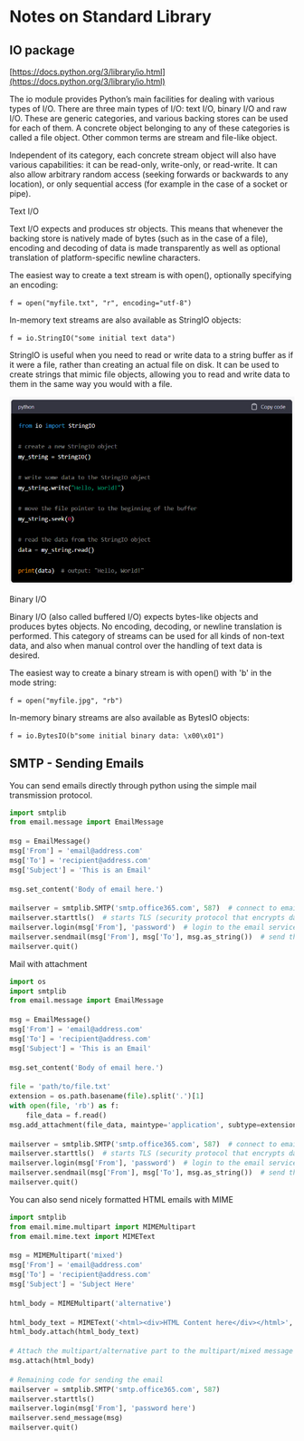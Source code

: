 # Notes on Standard Library

## IO package

[https://docs.python.org/3/library/io.html](https://docs.python.org/3/library/io.html)

The io module provides Python’s main facilities for dealing with various types of I/O. 
There are three main types of I/O: text I/O, binary I/O and raw I/O. 
These are generic categories, and various backing stores can be used for each of them. 
A concrete object belonging to any of these categories is called a file object. 
Other common terms are stream and file-like object.

Independent of its category, each concrete stream object will also have various 
capabilities: it can be read-only, write-only, or read-write. It can also allow 
arbitrary random access (seeking forwards or backwards to any location), or 
only sequential access (for example in the case of a socket or pipe).

Text I/O

Text I/O expects and produces str objects. This means that whenever the backing store 
is natively made of bytes (such as in the case of a file), encoding and decoding of 
data is made transparently as well as optional translation of platform-specific newline characters.

The easiest way to create a text stream is with open(), optionally specifying an encoding:

``f = open("myfile.txt", "r", encoding="utf-8")``

In-memory text streams are also available as StringIO objects:

``f = io.StringIO("some initial text data")``

StringIO is useful when you need to read or write data to a string buffer as 
if it were a file, rather than creating an actual file on disk. It can be 
used to create strings that mimic file objects, allowing you to read and 
write data to them in the same way you would with a file.

![bytesio.png](images/bytesio.png)

Binary I/O

Binary I/O (also called buffered I/O) expects bytes-like objects and produces bytes objects. 
No encoding, decoding, or newline translation is performed. This category of streams can 
be used for all kinds of non-text data, and also when manual control over 
the handling of text data is desired.

The easiest way to create a binary stream is with open() with 'b' in the mode string:

``f = open("myfile.jpg", "rb")``

In-memory binary streams are also available as BytesIO objects:

``f = io.BytesIO(b"some initial binary data: \x00\x01")``


## SMTP - Sending Emails

You can send emails directly through python using the simple mail transmission protocol.

```py
import smtplib
from email.message import EmailMessage

msg = EmailMessage()
msg['From'] = 'email@address.com'
msg['To'] = 'recipient@address.com'
msg['Subject'] = 'This is an Email'

msg.set_content('Body of email here.')

mailserver = smtplib.SMTP('smtp.office365.com', 587)  # connect to email service
mailserver.starttls()  # starts TLS (security protocol that encrypts data sent over the internet
mailserver.login(msg['From'], 'password')  # login to the email service account
mailserver.sendmail(msg['From'], msg['To'], msg.as_string())  # send the email
mailserver.quit()
```

Mail with attachment

```py
import os
import smtplib
from email.message import EmailMessage

msg = EmailMessage()
msg['From'] = 'email@address.com'
msg['To'] = 'recipient@address.com'
msg['Subject'] = 'This is an Email'

msg.set_content('Body of email here.')

file = 'path/to/file.txt'
extension = os.path.basename(file).split('.')[1]
with open(file, 'rb') as f:
    file_data = f.read()
msg.add_attachment(file_data, maintype='application', subtype=extension, filename=os.path.basename(file))

mailserver = smtplib.SMTP('smtp.office365.com', 587)  # connect to email service
mailserver.starttls()  # starts TLS (security protocol that encrypts data sent over the internet
mailserver.login(msg['From'], 'password')  # login to the email service account
mailserver.sendmail(msg['From'], msg['To'], msg.as_string())  # send the email
mailserver.quit()
```

You can also send nicely formatted HTML emails with MIME

```py
import smtplib
from email.mime.multipart import MIMEMultipart
from email.mime.text import MIMEText

msg = MIMEMultipart('mixed')
msg['From'] = 'email@address.com'
msg['To'] = 'recipient@address.com'
msg['Subject'] = 'Subject Here'

html_body = MIMEMultipart('alternative')

html_body_text = MIMEText('<html><div>HTML Content here</div></html>', 'html')
html_body.attach(html_body_text)

# Attach the multipart/alternative part to the multipart/mixed message
msg.attach(html_body)

# Remaining code for sending the email
mailserver = smtplib.SMTP('smtp.office365.com', 587)
mailserver.starttls()
mailserver.login(msg['From'], 'password here')
mailserver.send_message(msg)
mailserver.quit()
```
